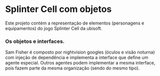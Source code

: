 # Splinter Cell com objetos

Este projeto contém a representação de elementos (personagens e equipamentos) do jogo Splinter Cell da ubisoft.

### Os objetos e interfaces.

Sam Fisher é composto por nightvision googles (óculos e visão noturna) com injeção de dependência e implementa a interface que define um agente especial. Outros agentes podem implementar a mesma interface, pois fazem parte da mesma organização (sendo do mesmo tipo).
